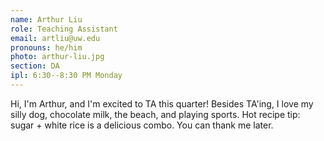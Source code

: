 ```yaml
---
name: Arthur Liu
role: Teaching Assistant
email: artliu@uw.edu
pronouns: he/him
photo: arthur-liu.jpg
section: DA
ipl: 6:30--8:30 PM Monday
---
```


Hi, I'm Arthur, and I'm excited to TA this quarter! Besides TA'ing, I love my silly dog, chocolate milk, the beach, and playing sports. Hot recipe tip: sugar + white rice is a delicious combo. You can thank me later.
